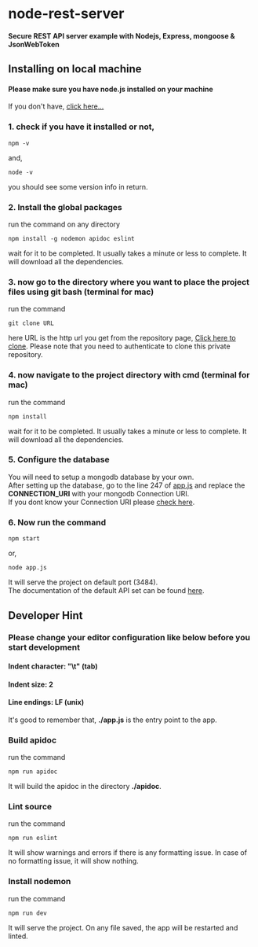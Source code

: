 # node-rest-server
#### Secure REST API server example with Nodejs, Express, mongoose & JsonWebToken

## Installing on local machine
#### Please make sure you have node.js installed on your machine
If you don't have, [click here...](https://nodejs.org/)


### 1. check if you have it installed or not,

	npm -v

and,

	node -v


you should see some version info in return.

### 2. Install the global packages
run the command on any directory

	npm install -g nodemon apidoc eslint
	
wait for it to be completed. It usually takes a minute or less to complete.
It will download all the dependencies.


### 3. now go to the directory where you want to place the project files using git bash (terminal for mac)

run the command

	git clone URL

here URL is the http url you get from the repository page, [Click here to clone](https://github.com/tanmoythander/node-rest-server/).
Please note that you need to authenticate to clone this private repository.

### 4. now navigate to the project directory with cmd (terminal for mac)
run the command

	npm install
	
wait for it to be completed. It usually takes a minute or less to complete.
It will download all the dependencies.

### 5. Configure the database
You will need to setup a mongodb database by your own.  
After setting up the database, go to the line 247 of [app.js](https://github.com/tanmoythander/node-rest-server/blob/master/app.js) and replace the **CONNECTION_URI** with your mongodb Connection URI.  
If you dont know your Connection URI please [check here](https://docs.mongodb.com/manual/reference/connection-string/).

### 6. Now run the command

	npm start	
or,

	node app.js
	
It will serve the project on default port (3484).  
The documentation of the default API set can be found [here](https://tanmoythander.info/api/node-rest-server/).


## Developer Hint

### Please change your editor configuration like below before you start development

#### Indent character: "\t" (tab)

#### Indent size: 2

#### Line endings: LF (unix)  

It's good to remember that, **./app.js** is the entry point to the app.  

### Build apidoc
run the command

	npm run apidoc

It will build the apidoc in the directory **./apidoc**.  

### Lint source
run the command

	npm run eslint

It will show warnings and errors if there is any formatting issue. In case of no formatting issue, it will show nothing.  

### Install nodemon
run the command

	npm run dev
	
It will serve the project. On any file saved, the app will be restarted and linted.  
